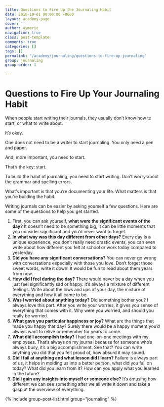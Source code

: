 ```yaml
---
title: Questions to Fire Up the Journaling Habit
date: 2018-10-01 00:00:00 +0000
layout: academy-page
cover: ''
author: aymeric
navigation: true
class: post-template
comments: true
categories: []
tags: []
permalink: "/academy/journaling/questions-to-fire-up-journaling"
group: journaling
group-order: 1

---
```

# Questions to Fire Up Your Journaling Habit

When people start writing their journals, they usually don’t know how to start, or what to write about. 

It’s okay. 

One does not need to be a writer to start journaling. You only need a pen and paper. 

And, more important, you need to start. 

That’s the key: start.

To build the habit of journaling, you need to start writing. Don’t worry about the grammar and spelling errors. 

What’s important is that you’re documenting your life. What matters is that you’re building the habit.

Writing journals can be easier by asking yourself a few questions. Here are some of the questions to help you get started.

1. First, you can ask yourself, **what** **were the significant events of the day?** It doesn’t need to be something big, it can be little moments that you consider significant and you’d never want to forget.
2. **In what way was this day different from other days?** Every day is a unique experience, you don’t really need drastic events, you can even write about how different you felt at school or work today compared to yesterday.
3. **Did you have any significant conversations?** You can never go wrong with conversations especially with those you love. Don’t forget those sweet words, write it down! It would be fun to read about them years from now.
4. **How did I feel during the day?** There would never be a day when you just feel significantly sad or happy. It’s always a mixture of different feelings. Write about the lows and ups of your day, the mixture of everything and how it all came to be.
5. **Was I worried about anything today?** Did something bother you? I always love this part. After you write your worries, it gives you sense of everything that comes with it. Why were you worried, and should you really be worried.
6. **What gave you particular happiness or joy?** What are the things that made you happy that day? Surely there would be a happy moment you’d always want to relive or remember for years to come.
7. **What did I accomplish today?** I had one-on-one meetings with my employees. That’s always on my journal because for someone who’s always busy, it’s a big accomplishment. See that? You can write anything you did that you felt proud of, how absurd it may sound.
8. **Did I fail at anything and what lesson did I learn?** Failure is always part of us, it helps in molding us into a better person, what did you fail on today? What did you learn from it? How can you apply what you learned in the future?
9. **Did I gain any insights into myself or someone else?** It’s amusing how different we can see something after we all write it down and take a gasp at the overview of everything.

<div class='post-feed'> {% include group-post-list.html group="journaling" %} </div>